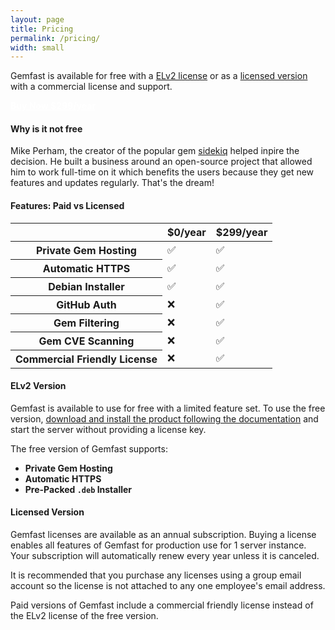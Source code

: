 ```yaml
---
layout: page
title: Pricing
permalink: /pricing/
width: small
---
```


Gemfast is available for free with a [ELv2 license](#elv2-version) or as a [licensed version](#licensed-version) with a commercial license and support.

<div class="uk-section uk-text-center">
    <div class="uk-container uk-container-small">
        <div data-uk-scrollspy="cls: uk-animation-slide-bottom-medium; repeat: true">
            <strong><a class="uk-button uk-button-success uk-button-large uk-margin-small-top" href="https://buy.stripe.com/test_4gw9DZdCy3PV73abII" style="color: white">Buy Now $299/year</a></strong>
        </div>
    </div>
</div>

#### Why is it not free

Mike Perham, the creator of the popular gem [sidekiq](https://sidekiq.org/) helped inpire the decision. He built a business around an open-source project that allowed him to work full-time on it which benefits the users because they get new features and updates regularly. That's the dream!

#### Features: Paid vs Licensed

<div>
  <table>
    <thead>
      <tr>
        <th scope="col"></th>
        <th scope="col"><strong>$0/year</strong></th>
        <th scope="col"><strong>$299/year</strong></th>
      </tr>
    </thead>
    <tbody>
      <tr>
        <th scope="row">Private Gem Hosting</th>
        <td>✅</td>
        <td>✅</td>
      </tr>
      <tr>
        <th scope="row">Automatic HTTPS</th>
        <td>✅</td>
        <td>✅</td>
      </tr>
      <tr>
        <th scope="row">Debian Installer</th>
        <td>✅</td>
        <td>✅</td>
      </tr>
      <tr>
        <th scope="row">GitHub Auth</th>
        <td>❌</td>
        <td>✅</td>
      </tr>
      <tr>
        <th scope="row">Gem Filtering</th>
        <td>❌</td>
        <td>✅</td>
      </tr>
      <tr>
        <th scope="row">Gem CVE Scanning</th>
        <td>❌</td>
        <td>✅</td>
      </tr>
      <tr>
        <th scope="row">Commercial Friendly License</th>
        <td>❌</td>
        <td>✅</td>
      </tr>
    </tbody>
  </table>
</div>

#### ELv2 Version
                    
Gemfast is available to use for free with a limited feature set. To use the free version, [download and install the product following the documentation](/docs/install) and start the server without providing a license key.

The free version of Gemfast supports:

* <strong>Private Gem Hosting</strong>
* <strong>Automatic HTTPS</strong>
* <strong>Pre-Packed `.deb` Installer</strong>

#### Licensed Version

Gemfast licenses are available as an annual subscription. Buying a license enables all features of Gemfast for production use for 1 server instance. Your subscription will automatically renew every year unless it is canceled.

It is recommended that you purchase any licenses using a group email account so the license is not attached to any one employee's email address. 

Paid versions of Gemfast include a commercial friendly license instead of the ELv2 license of the free version.